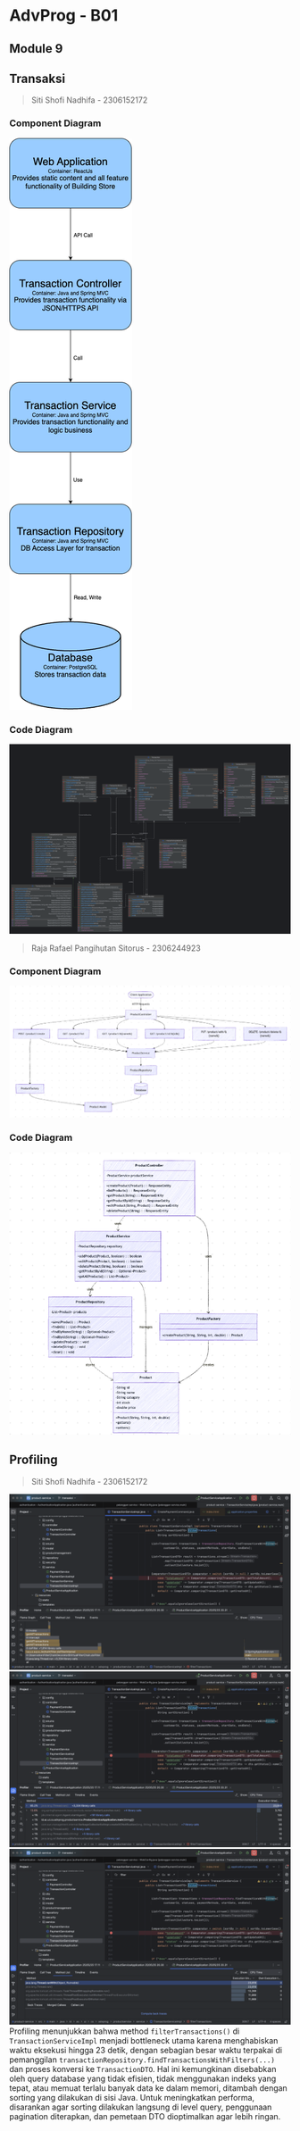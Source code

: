 # AdvProg - B01

## Module 9
## Transaksi
> Siti Shofi Nadhifa - 2306152172
### Component Diagram
![Component Diagram](assets/img/componentdiagram-transaction.png)
### Code Diagram
![Code Diagram](assets/img/codediagram-transaction.png)

> Raja Rafael Pangihutan Sitorus - 2306244923
### Component Diagram
![Screenshot 2025-05-16 at 18.32.54.png](assets/img/Raja_Component_Diagram.png)
### Code Diagram
![Screenshot 2025-05-16 at 18.28.10.png](assets/img/Raja_Code_Diagram.png)

## Profiling
> Siti Shofi Nadhifa - 2306152172

![Profiling](assets/img/profiling-1.png)
![Profiling](assets/img/profiling-2.png)
![Profiling](assets/img/profiling-3.png)
Profiling menunjukkan bahwa method `filterTransactions()` di `TransactionServiceImpl` menjadi bottleneck utama karena menghabiskan waktu eksekusi hingga 23 detik, dengan sebagian besar waktu terpakai di pemanggilan `transactionRepository.findTransactionsWithFilters(...)` dan proses konversi ke `TransactionDTO`. Hal ini kemungkinan disebabkan oleh query database yang tidak efisien, tidak menggunakan indeks yang tepat, atau memuat terlalu banyak data ke dalam memori, ditambah dengan sorting yang dilakukan di sisi Java. Untuk meningkatkan performa, disarankan agar sorting dilakukan langsung di level query, penggunaan pagination diterapkan, dan pemetaan DTO dioptimalkan agar lebih ringan.
